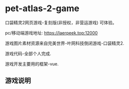 # pet-atlas-2-game

口袋精灵2网页游戏-复刻版(非授权，非营运游戏)
可体验。

pc/移动端游戏地址: https://laerpeek.top:12000

游戏图片素材资源来自完美世界-叶网科技倒闭游戏-口袋精灵2.

游戏代码-全部个人完成.

游戏开发主要用的框架-vue.



## 游戏说明

